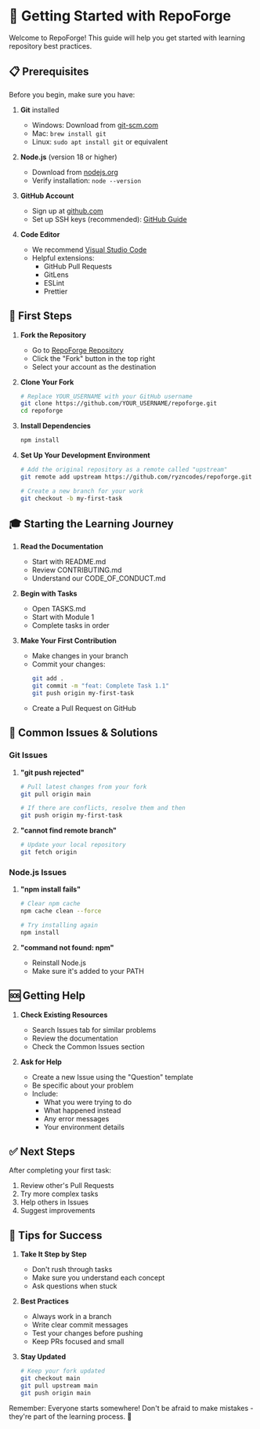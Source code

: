 # 🚀 Getting Started with RepoForge

Welcome to RepoForge! This guide will help you get started with learning repository best practices.

## 📋 Prerequisites

Before you begin, make sure you have:

1. **Git** installed
   - Windows: Download from [git-scm.com](https://git-scm.com/)
   - Mac: `brew install git`
   - Linux: `sudo apt install git` or equivalent

2. **Node.js** (version 18 or higher)
   - Download from [nodejs.org](https://nodejs.org/)
   - Verify installation: `node --version`

3. **GitHub Account**
   - Sign up at [github.com](https://github.com)
   - Set up SSH keys (recommended): [GitHub Guide](https://docs.github.com/en/authentication/connecting-to-github-with-ssh)

4. **Code Editor**
   - We recommend [Visual Studio Code](https://code.visualstudio.com/)
   - Helpful extensions:
     - GitHub Pull Requests
     - GitLens
     - ESLint
     - Prettier

## 🎯 First Steps

1. **Fork the Repository**
   - Go to [RepoForge Repository](https://github.com/ryzncodes/repoforge)
   - Click the "Fork" button in the top right
   - Select your account as the destination

2. **Clone Your Fork**
   ```bash
   # Replace YOUR_USERNAME with your GitHub username
   git clone https://github.com/YOUR_USERNAME/repoforge.git
   cd repoforge
   ```

3. **Install Dependencies**
   ```bash
   npm install
   ```

4. **Set Up Your Development Environment**
   ```bash
   # Add the original repository as a remote called "upstream"
   git remote add upstream https://github.com/ryzncodes/repoforge.git
   
   # Create a new branch for your work
   git checkout -b my-first-task
   ```

## 🎓 Starting the Learning Journey

1. **Read the Documentation**
   - Start with README.md
   - Review CONTRIBUTING.md
   - Understand our CODE_OF_CONDUCT.md

2. **Begin with Tasks**
   - Open TASKS.md
   - Start with Module 1
   - Complete tasks in order

3. **Make Your First Contribution**
   - Make changes in your branch
   - Commit your changes:
     ```bash
     git add .
     git commit -m "feat: Complete Task 1.1"
     git push origin my-first-task
     ```
   - Create a Pull Request on GitHub

## 🤔 Common Issues & Solutions

### Git Issues

1. **"git push rejected"**
   ```bash
   # Pull latest changes from your fork
   git pull origin main
   
   # If there are conflicts, resolve them and then
   git push origin my-first-task
   ```

2. **"cannot find remote branch"**
   ```bash
   # Update your local repository
   git fetch origin
   ```

### Node.js Issues

1. **"npm install fails"**
   ```bash
   # Clear npm cache
   npm cache clean --force
   
   # Try installing again
   npm install
   ```

2. **"command not found: npm"**
   - Reinstall Node.js
   - Make sure it's added to your PATH

## 🆘 Getting Help

1. **Check Existing Resources**
   - Search Issues tab for similar problems
   - Review the documentation
   - Check the Common Issues section

2. **Ask for Help**
   - Create a new Issue using the "Question" template
   - Be specific about your problem
   - Include:
     - What you were trying to do
     - What happened instead
     - Any error messages
     - Your environment details

## ✅ Next Steps

After completing your first task:
1. Review other's Pull Requests
2. Try more complex tasks
3. Help others in Issues
4. Suggest improvements

## 🎉 Tips for Success

1. **Take It Step by Step**
   - Don't rush through tasks
   - Make sure you understand each concept
   - Ask questions when stuck

2. **Best Practices**
   - Always work in a branch
   - Write clear commit messages
   - Test your changes before pushing
   - Keep PRs focused and small

3. **Stay Updated**
   ```bash
   # Keep your fork updated
   git checkout main
   git pull upstream main
   git push origin main
   ```

Remember: Everyone starts somewhere! Don't be afraid to make mistakes - they're part of the learning process. 🌟 